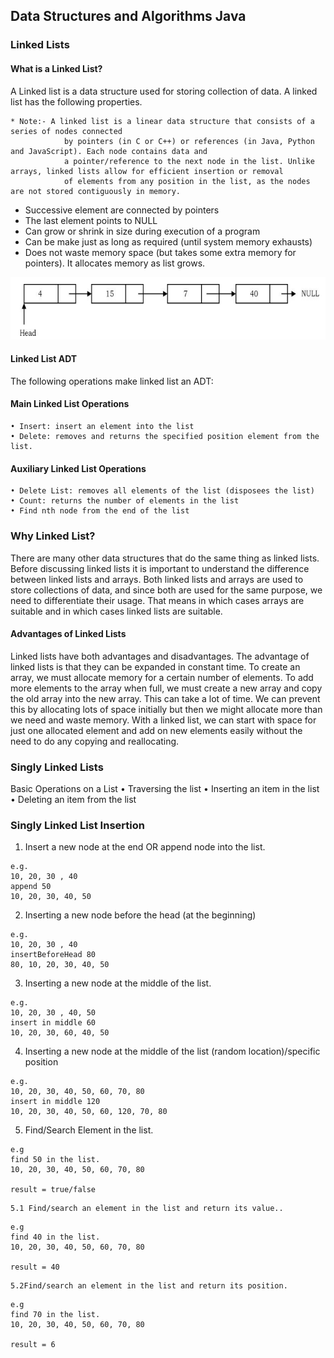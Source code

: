## Data Structures and Algorithms Java

### Linked Lists

#### What is a Linked List?

A Linked list is a data structure used for storing collection of data. A linked list has the following
properties.

    * Note:- A linked list is a linear data structure that consists of a series of nodes connected 
                by pointers (in C or C++) or references (in Java, Python and JavaScript). Each node contains data and 
                a pointer/reference to the next node in the list. Unlike arrays, linked lists allow for efficient insertion or removal 
                of elements from any position in the list, as the nodes are not stored contiguously in memory. 

* Successive element are connected by pointers
* The last element points to NULL
* Can grow or shrink in size during execution of a program
* Can be make just as long as required (until system memory exhausts)
* Does not waste memory space (but takes some extra memory for pointers). It
  allocates memory as list grows.

![img.png](assets/linkedlist.png)

#### Linked List ADT

The following operations make linked list an ADT:

#### Main Linked List Operations

    • Insert: insert an element into the list
    • Delete: removes and returns the specified position element from the list.    

#### Auxiliary Linked List Operations

    • Delete List: removes all elements of the list (disposees the list)
    • Count: returns the number of elements in the list
    • Find nth node from the end of the list

### Why Linked List?

<p>
There are many other data structures that do the same thing as linked lists. Before discussing
linked lists it is important to understand the difference between linked lists and arrays. Both
linked lists and arrays are used to store collections of data, and since both are used for the same
purpose, we need to differentiate their usage. That means in which cases arrays are suitable and
in which cases linked lists are suitable.
</p>

#### Advantages of Linked Lists

Linked lists have both advantages and disadvantages. The advantage of linked lists is that they can
be expanded in constant time. To create an array, we must allocate memory for a certain number
of elements. To add more elements to the array when full, we must create a new array and copy
the old array into the new array. This can take a lot of time.
We can prevent this by allocating lots of space initially but then we might allocate more than we
need and waste memory. With a linked list, we can start with space for just one allocated element
and add on new elements easily without the need to do any copying and reallocating.

### Singly Linked Lists

Basic Operations on a List
• Traversing the list
• Inserting an item in the list
• Deleting an item from the list

### Singly Linked List Insertion

1. Insert a new node at the end OR append node into the list.

```
e.g.
10, 20, 30 , 40
append 50
10, 20, 30, 40, 50
```

2. Inserting a new node before the head (at the beginning)

```
e.g.
10, 20, 30 , 40
insertBeforeHead 80
80, 10, 20, 30, 40, 50
```

3. Inserting a new node at the middle of the list.

```
e.g.
10, 20, 30 , 40, 50
insert in middle 60
10, 20, 30, 60, 40, 50
```

4. Inserting a new node at the middle of the list (random location)/specific position

```
e.g.
10, 20, 30, 40, 50, 60, 70, 80
insert in middle 120
10, 20, 30, 40, 50, 60, 120, 70, 80
```

5. Find/Search Element in the list.

```
e.g
find 50 in the list.
10, 20, 30, 40, 50, 60, 70, 80

result = true/false
```

    5.1 Find/search an element in the list and return its value..

```
e.g
find 40 in the list.
10, 20, 30, 40, 50, 60, 70, 80

result = 40
```

    5.2Find/search an element in the list and return its position.

```
e.g
find 70 in the list.
10, 20, 30, 40, 50, 60, 70, 80

result = 6
```